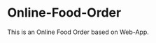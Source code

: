# Online-Food-Order

This is an Online Food Order based on Web-App.
































































































































































































































































































